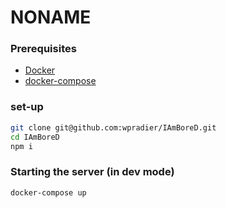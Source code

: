 # NONAME

### Prerequisites
* [Docker](https://docs.docker.com/engine/install/)
* [docker-compose](https://docs.docker.com/compose/install/)

### set-up

```bash
git clone git@github.com:wpradier/IAmBoreD.git
cd IAmBoreD
npm i
```

### Starting the server (in dev mode)
```bash
docker-compose up
```
